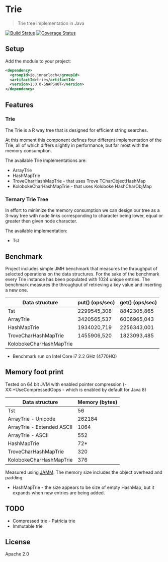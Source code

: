 # Trie

> Trie tree implementation in Java

[![Build Status](https://travis-ci.org/jmnarloch/trie.svg?branch=master)](https://travis-ci.org/jmnarloch/trie)
[![Coverage Status](https://coveralls.io/repos/jmnarloch/trie/badge.svg?branch=master&service=github)](https://coveralls.io/github/jmnarloch/trie?branch=master)

## Setup

Add the module to your project:

```xml
<dependency>
  <groupId>io.jmnarloch</groupId>
  <artifactId>trie</artifactId>
  <version>1.0.0-SNAPSHOT</version>
</dependency>
```

## Features

### Trie

The Trie is a R way tree that is designed for efficient string searches.

At this moment this component defines four different implementation of the Trie, all of which differs slightly
in performance, but far most with the memory consumption.

The available Trie implementations are:

* ArrayTrie
* HashMapTrie
* TroveCharHashMapTrie - that uses Trove TCharObjectHashMap
* KolobokeCharHashMapTrie - that uses Koloboke HashCharObjMap

### Ternary Trie Tree

In effort to minimize the memory consumption we can design our tree as a 3-way tree with node links corresponding to character
being lower, equal or greater then given node character.

The available implementation:

* Tst

## Benchmark

Project includes simple JMH benchmark that measures the throughput of selected operations on the data structures.
For the sake of the benchmark every Trie instance has been populated with 1024 unique entries.
The benchmark measures the throughput of retrieving a key value and inserting a new one.

| Data structure          | put() (ops/sec) | get() (ops/sec) |
|-------------------------|-----------------|-----------------|
| Tst                     |   2299545,308   |   8842305,865   |
| ArrayTrie               |   3420565,537   |   6006965,043   |
| HashMapTrie             |   1934020,719   |   2256343,001   |
| TroveCharHashMapTrie    |   1455906,520   |   1823093,485   |
| KolobokeCharHashMapTrie |                 |                 |

* Benchmark run on Intel Core i7 2.2 GHz (4770HQ)

## Memory foot print

Tested on 64 bit JVM with enabled pointer compression (-XX:+UseCompressedOops - which is enabled by default for Java 8)

| Data structure             | Memory (bytes) |
|----------------------------|----------------|
| Tst                        |       56       |
| ArrayTrie - Unicode        |     262184     |
| ArrayTrie - Extended ASCII |     1064       |
| ArrayTrie - ASCII          |      552       |
| HashMapTrie                |       72*      |
| TroveCharHashMapTrie       |      320       |
| KolobokeCharHashMapTrie    |      376       |

Measured using [JAMM](https://github.com/jbellis/jamm). The memory size includes the object overhead and padding.

* HashMapTrie - the size appears to be size of empty HashMap, but it expands when new entries are being added.

## TODO

* Compressed trie - Patricia trie
* Immutable trie

## License

Apache 2.0